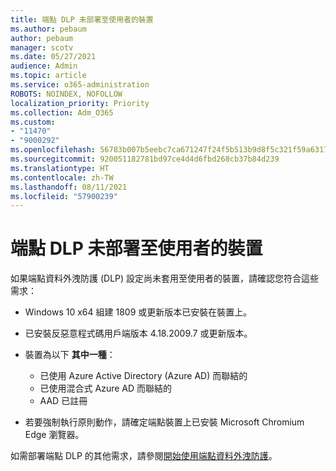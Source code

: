 ```yaml
---
title: 端點 DLP 未部署至使用者的裝置
ms.author: pebaum
author: pebaum
manager: scotv
ms.date: 05/27/2021
audience: Admin
ms.topic: article
ms.service: o365-administration
ROBOTS: NOINDEX, NOFOLLOW
localization_priority: Priority
ms.collection: Adm_O365
ms.custom:
- "11470"
- "9000292"
ms.openlocfilehash: 56783b007b5eebc7ca671247f24f5b513b9d8f5c321f59a63170425c2d376a94
ms.sourcegitcommit: 920051182781bd97ce4d4d6fbd268cb37b84d239
ms.translationtype: HT
ms.contentlocale: zh-TW
ms.lasthandoff: 08/11/2021
ms.locfileid: "57900239"
---
```

# <a name="endpoint-dlp-not-deployed-to-users-device"></a>端點 DLP 未部署至使用者的裝置

如果端點資料外洩防護 (DLP) 設定尚未套用至使用者的裝置，請確認您符合這些需求：

- Windows 10 x64 組建 1809 或更新版本已安裝在裝置上。
- 已安裝反惡意程式碼用戶端版本 4.18.2009.7 或更新版本。
- 裝置為以下 **其中一種**：
    
    - 已使用 Azure Active Directory (Azure AD) 而聯結的
    - 已使用混合式 Azure AD 而聯結的
    - AAD 已註冊

- 若要強制執行原則動作，請確定端點裝置上已安裝 Microsoft Chromium Edge 瀏覽器。

如需部署端點 DLP 的其他需求，請參閱[開始使用端點資料外洩防護](https://docs.microsoft.com/microsoft-365/compliance/endpoint-dlp-getting-started#prepare-your-endpoints)。